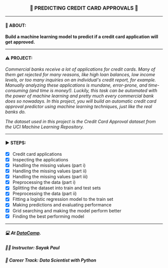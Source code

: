 <h3 align="center"> 
  🚧 PREDICTING CREDIT CARD APPROVALS 🚧
</h3>

---
#### 📢 ABOUT:
**Build a machine learning model to predict if a credit card application will get approved.**

---
#### ⚠️ PROJECT:
*Commercial banks receive a lot of applications for credit cards. Many of them get rejected for many reasons, like high loan balances, low income levels, or too many inquiries on an individual's credit report, for example. Manually analyzing these applications is mundane, error-prone, and time-consuming (and time is money!). Luckily, this task can be automated with the power of machine learning and pretty much every commercial bank does so nowadays. In this project, you will build an automatic credit card approval predictor using machine learning techniques, just like the real banks do.*

*The dataset used in this project is the Credit Card Approval dataset from the UCI Machine Learning Repository.*

---
#### ▶️ STEPS:
- [x] Credit card applications
- [x] Inspecting the applications
- [x] Handling the missing values (part i)
- [x] Handling the missing values (part ii)
- [x] Handling the missing values (part iii)
- [x] Preprocessing the data (part i)
- [x] Splitting the dataset into train and test sets
- [x] Preprocessing the data (part ii)
- [x] Fitting a logistic regression model to the train set
- [x] Making predictions and evaluating performance
- [x] Grid searching and making the model perform better
- [x] Finding the best performing model

---
##### 💻 At <a href="https://www.datacamp.com" target="_blank">DataCamp</a>.
##### 🧑‍🏫 _Instructor_: Sayak Paul
##### 📖 __Career Track__: Data Scientist with Python

